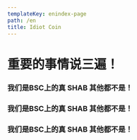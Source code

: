 ```yaml
---
templateKey: enindex-page
path: /en
title: Idiot Coin
---
```

# 重要的事情说三遍！

### 我们是BSC上的真 SHAB 其他都不是！

### 我们是BSC上的真 SHAB 其他都不是！

### 我们是BSC上的真 SHAB 其他都不是！